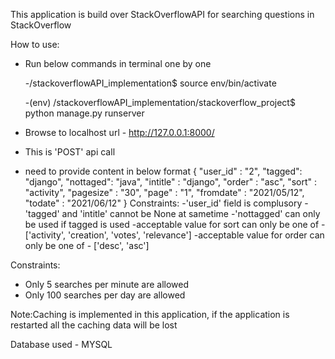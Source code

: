 This application is build over StackOverflowAPI for searching questions in StackOverflow

How to use:

- Run below commands in terminal one by one

	-/stackoverflowAPI_implementation$ source env/bin/activate
	
	-(env) /stackoverflowAPI_implementation/stackoverflow_project$ python manage.py runserver

- Browse to localhost url - http://127.0.0.1:8000/
- This is 'POST' api call
- need to provide content in below format
		{
		  "user_id" : "2",
		  "tagged": "django",
		  "nottaged": "java",
		  "intitle" : "django",
		  "order" : "asc",
		  "sort" : "activity",
		  "pagesize" : "30",
		  "page" : "1",
		  "fromdate" : "2021/05/12",
		  "todate" : "2021/06/12"
		}
	Constraints:
	-'user_id' field is complusory
	-'tagged' and 'intitle' cannot be None at sametime
	-'nottagged' can only be used if tagged is used
	-acceptable value for sort can only be one of - ['activity', 'creation', 'votes', 'relevance']
	-acceptable value for order can only be one of - ['desc', 'asc']

Constraints:
- Only 5 searches per minute are allowed
- Only 100 searches per day are allowed

Note:Caching is implemented in this application, if the application is restarted all the caching data will be lost

Database used - MYSQL

